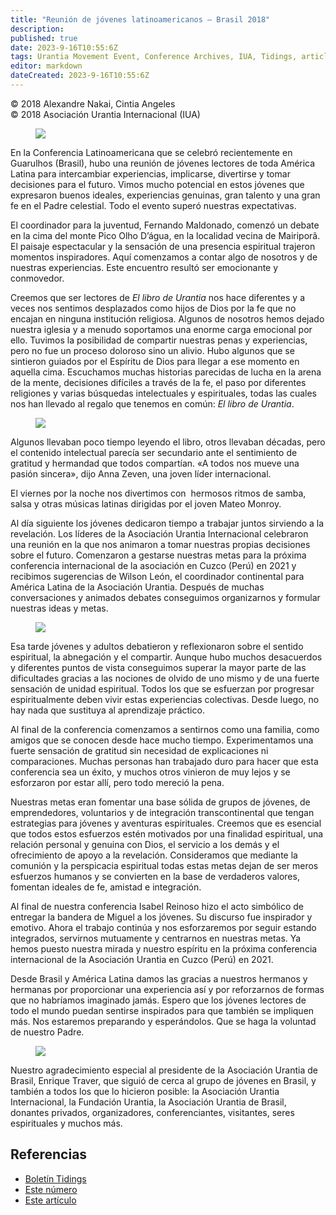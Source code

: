 ```yaml
---
title: "Reunión de jóvenes latinoamericanos – Brasil 2018"
description: 
published: true
date: 2023-9-16T10:55:6Z
tags: Urantia Movement Event, Conference Archives, IUA, Tidings, article
editor: markdown
dateCreated: 2023-9-16T10:55:6Z
---
```


<p class="v-card v-sheet theme--light gray lighten-3 px-2">© 2018 Alexandre Nakai, Cintia Angeles<br>© 2018 Asociación Urantia Internacional (IUA)</p>


<figure id="Figure_1" class="image urantiapedia">
<img src="/image/article/IUA_Tidings/Young-Readers-Brazil-3.jpg">
</figure>

En la Conferencia Latinoamericana que se celebró recientemente en Guarulhos (Brasil), hubo una reunión de jóvenes lectores de toda América Latina para intercambiar experiencias, implicarse, divertirse y tomar decisiones para el futuro. Vimos mucho potencial en estos jóvenes que expresaron buenos ideales, experiencias genuinas, gran talento y una gran fe en el Padre celestial. Todo el evento superó nuestras expectativas.

El coordinador para la juventud, Fernando Maldonado, comenzó un debate en la cima del monte Pico Olho D’água, en la localidad vecina de Mairiporã. El paisaje espectacular y la sensación de una presencia espiritual trajeron momentos inspiradores. Aquí comenzamos a contar algo de nosotros y de nuestras experiencias. Este encuentro resultó ser emocionante y conmovedor.

Creemos que ser lectores de _El libro de Urantia_ nos hace diferentes y a veces nos sentimos desplazados como hijos de Dios por la fe que no encajan en ninguna institución religiosa. Algunos de nosotros hemos dejado nuestra iglesia y a menudo soportamos una enorme carga emocional por ello. Tuvimos la posibilidad de compartir nuestras penas y experiencias, pero no fue un proceso doloroso sino un alivio. Hubo algunos que se sintieron guiados por el Espíritu de Dios para llegar a ese momento en aquella cima. Escuchamos muchas historias parecidas de lucha en la arena de la mente, decisiones difíciles a través de la fe, el paso por diferentes religiones y varias búsquedas intelectuales y espirituales, todas las cuales nos han llevado al regalo que tenemos en común: _El libro de Urantia_.

<figure id="Figure_2" class="image urantiapedia image-style-align-right">
<img src="/image/article/IUA_Tidings/Young-Readers-Brazil-1-300x225.jpg">
</figure>

Algunos llevaban poco tiempo leyendo el libro, otros llevaban décadas, pero el contenido intelectual parecía ser secundario ante el sentimiento de gratitud y hermandad que todos compartían. «A todos nos mueve una pasión sincera», dijo Anna Zeven, una joven líder internacional.

El viernes por la noche nos divertimos con  hermosos ritmos de samba, salsa y otras músicas latinas dirigidas por el joven Mateo Monroy.

Al día siguiente los jóvenes dedicaron tiempo a trabajar juntos sirviendo a la revelación. Los líderes de la Asociación Urantia Internacional celebraron una reunión en la que nos animaron a tomar nuestras propias decisiones sobre el futuro. Comenzaron a gestarse nuestras metas para la próxima conferencia internacional de la asociación en Cuzco (Perú) en 2021 y recibimos sugerencias de Wilson León, el coordinador continental para América Latina de la Asociación Urantia. Después de muchas conversaciones y animados debates conseguimos organizarnos y formular nuestras ideas y metas.

<figure id="Figure_3" class="image urantiapedia">
<img src="/image/article/IUA_Tidings/Young-Readers-Meeting-Brazil-resized-706x397.jpg">
</figure>

Esa tarde jóvenes y adultos debatieron y reflexionaron sobre el sentido espiritual, la abnegación y el compartir. Aunque hubo muchos desacuerdos y diferentes puntos de vista conseguimos superar la mayor parte de las dificultades gracias a las nociones de olvido de uno mismo y de una fuerte sensación de unidad espiritual. Todos los que se esfuerzan por progresar espiritualmente deben vivir estas experiencias colectivas. Desde luego, no hay nada que sustituya al aprendizaje práctico.

Al final de la conferencia comenzamos a sentirnos como una familia, como amigos que se conocen desde hace mucho tiempo. Experimentamos una fuerte sensación de gratitud sin necesidad de explicaciones ni comparaciones. Muchas personas han trabajado duro para hacer que esta conferencia sea un éxito, y muchos otros vinieron de muy lejos y se esforzaron por estar allí, pero todo mereció la pena.

Nuestras metas eran fomentar una base sólida de grupos de jóvenes, de emprendedores, voluntarios y de integración transcontinental que tengan estrategias para jóvenes y aventuras espirituales. Creemos que es esencial que todos estos esfuerzos estén motivados por una finalidad espiritual, una relación personal y genuina con Dios, el servicio a los demás y el ofrecimiento de apoyo a la revelación. Consideramos que mediante la comunión y la perspicacia espiritual todas estas metas dejan de ser meros esfuerzos humanos y se convierten en la base de verdaderos valores, fomentan ideales de fe, amistad e integración.

Al final de nuestra conferencia Isabel Reinoso hizo el acto simbólico de entregar la bandera de Miguel a los jóvenes. Su discurso fue inspirador y emotivo. Ahora el trabajo continúa y nos esforzaremos por seguir estando integrados, servirnos mutuamente y centrarnos en nuestras metas. Ya hemos puesto nuestra mirada y nuestro espíritu en la próxima conferencia internacional de la Asociación Urantia en Cuzco (Perú) en 2021.

Desde Brasil y América Latina damos las gracias a nuestros hermanos y hermanas por proporcionar una experiencia así y por reforzarnos de formas que no habríamos imaginado jamás. Espero que los jóvenes lectores de todo el mundo puedan sentirse inspirados para que también se impliquen más. Nos estaremos preparando y esperándolos. Que se haga la voluntad de nuestro Padre.

<figure id="Figure_4" class="image urantiapedia">
<img src="/image/article/IUA_Tidings/Young-Readers-Brazil-6.jpg-706x341.jpg">
</figure>

Nuestro agradecimiento especial al presidente de la Asociación Urantia de Brasil, Enrique Traver, que siguió de cerca al grupo de jóvenes en Brasil, y también a todos los que lo hicieron posible: la Asociación Urantia Internacional, la Fundación Urantia, la Asociación Urantia de Brasil, donantes privados, organizadores, conferenciantes, visitantes, seres espirituales y muchos más.

## Referencias

- [Boletín Tidings](https://urantia-association.org/acerca-del-boletin-tidings/?lang=es)
- [Este número](https://urantia-association.org/newsletter/tidings-diciembre-2018/?lang=es)
- [Este artículo](https://urantia-association.org/reunion-de-jovenes-latinoamericanos-brasil-2018/?lang=es)

